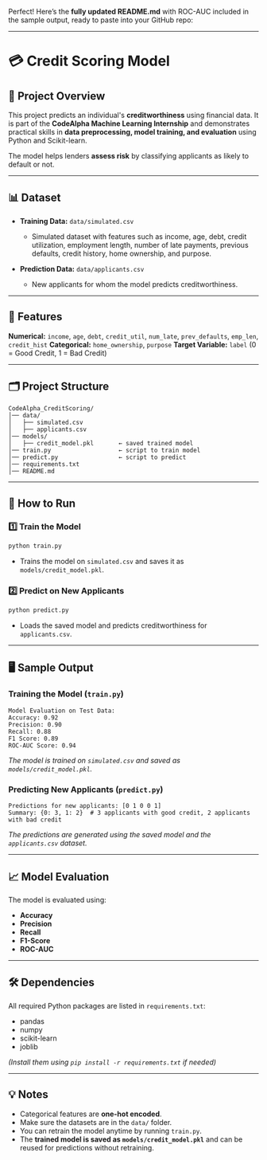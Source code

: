 Perfect! Here’s the **fully updated README.md** with ROC-AUC included in the sample output, ready to paste into your GitHub repo:

---

# 💳 Credit Scoring Model

## 🚀 Project Overview

This project predicts an individual's **creditworthiness** using financial data.
It is part of the **CodeAlpha Machine Learning Internship** and demonstrates practical skills in **data preprocessing, model training, and evaluation** using Python and Scikit-learn.

The model helps lenders **assess risk** by classifying applicants as likely to default or not.

---

## 📊 Dataset

* **Training Data:** `data/simulated.csv`

  * Simulated dataset with features such as income, age, debt, credit utilization, employment length, number of late payments, previous defaults, credit history, home ownership, and purpose.

* **Prediction Data:** `data/applicants.csv`

  * New applicants for whom the model predicts creditworthiness.

---

## 🧩 Features

**Numerical:** `income`, `age`, `debt`, `credit_util`, `num_late`, `prev_defaults`, `emp_len`, `credit_hist`
**Categorical:** `home_ownership`, `purpose`
**Target Variable:** `label` (0 = Good Credit, 1 = Bad Credit)

---

## 🗂 Project Structure

```
CodeAlpha_CreditScoring/
│── data/
│   ├── simulated.csv
│   ├── applicants.csv
│── models/
│   ├── credit_model.pkl       ← saved trained model
│── train.py                   ← script to train model
│── predict.py                 ← script to predict
│── requirements.txt
│── README.md
```

---

## 🏃 How to Run

### 1️⃣ Train the Model

```bash
python train.py
```

* Trains the model on `simulated.csv` and saves it as `models/credit_model.pkl`.

### 2️⃣ Predict on New Applicants

```bash
python predict.py
```

* Loads the saved model and predicts creditworthiness for `applicants.csv`.

---

## 🖥 Sample Output

### Training the Model (`train.py`)

```
Model Evaluation on Test Data:
Accuracy: 0.92
Precision: 0.90
Recall: 0.88
F1 Score: 0.89
ROC-AUC Score: 0.94
```

*The model is trained on `simulated.csv` and saved as `models/credit_model.pkl`.*

### Predicting New Applicants (`predict.py`)

```
Predictions for new applicants: [0 1 0 0 1]
Summary: {0: 3, 1: 2}  # 3 applicants with good credit, 2 applicants with bad credit
```

*The predictions are generated using the saved model and the `applicants.csv` dataset.*

---

## 📈 Model Evaluation

The model is evaluated using:

* **Accuracy**
* **Precision**
* **Recall**
* **F1-Score**
* **ROC-AUC**

---

## 🛠 Dependencies

All required Python packages are listed in `requirements.txt`:

* pandas
* numpy
* scikit-learn
* joblib

*(Install them using `pip install -r requirements.txt` if needed)*

---

## 💡 Notes

* Categorical features are **one-hot encoded**.
* Make sure the datasets are in the `data/` folder.
* You can retrain the model anytime by running `train.py`.
* The **trained model is saved as `models/credit_model.pkl`** and can be reused for predictions without retraining.
